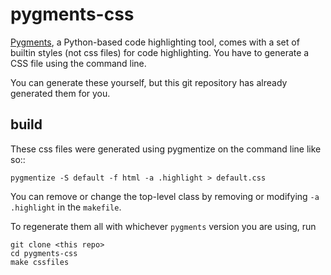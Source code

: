 # pygments-css


[Pygments](http://pygments.org), a Python-based code highlighting tool,
comes with a set of builtin styles (not css files) for code highlighting.
You have to generate a CSS file using the command line.

You can generate these yourself, but this git repository has already generated
them for you.


build
-----

These css files were generated using pygmentize on the command line like so::

    pygmentize -S default -f html -a .highlight > default.css

You can remove or change the top-level class by removing or modifying
`-a .highlight` in the `makefile`.

To regenerate them all with whichever ``pygments`` version you are using, run

    git clone <this repo>
    cd pygments-css
    make cssfiles
